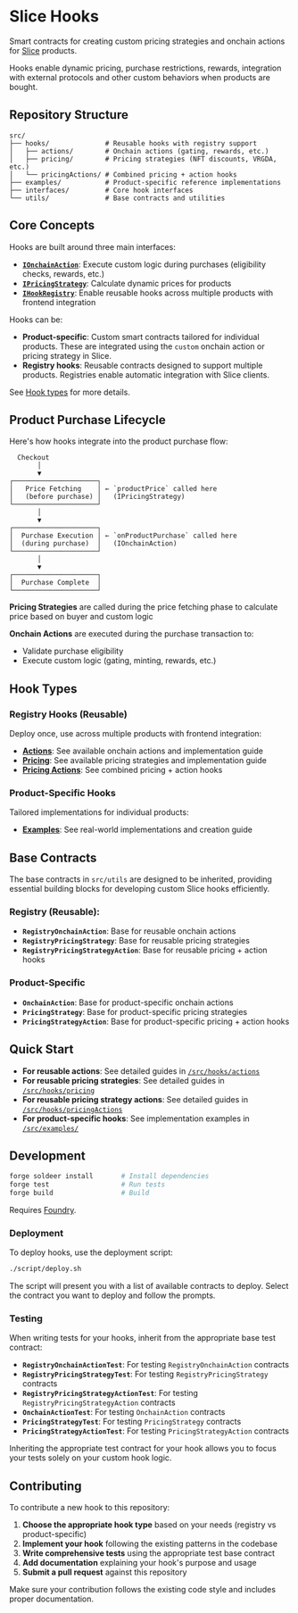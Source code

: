 # Slice Hooks

Smart contracts for creating custom pricing strategies and onchain actions for [Slice](https://slice.so) products. 

Hooks enable dynamic pricing, purchase restrictions, rewards, integration with external protocols and other custom behaviors when products are bought.

## Repository Structure

```
src/
├── hooks/              # Reusable hooks with registry support
│   ├── actions/        # Onchain actions (gating, rewards, etc.)
│   ├── pricing/        # Pricing strategies (NFT discounts, VRGDA, etc.)
│   └── pricingActions/ # Combined pricing + action hooks
├── examples/           # Product-specific reference implementations
├── interfaces/         # Core hook interfaces
└── utils/              # Base contracts and utilities
```

## Core Concepts

Hooks are built around three main interfaces:

- **[`IOnchainAction`](./src/interfaces/IOnchainAction.sol)**: Execute custom logic during purchases (eligibility checks, rewards, etc.)
- **[`IPricingStrategy`](./src/interfaces/IPricingStrategy.sol)**: Calculate dynamic prices for products
- **[`IHookRegistry`](./src/interfaces/IHookRegistry.sol)**: Enable reusable hooks across multiple products with frontend integration

Hooks can be:

- **Product-specific**: Custom smart contracts tailored for individual products. These are integrated using the `custom` onchain action or pricing strategy in Slice.
- **Registry hooks**: Reusable contracts designed to support multiple products. Registries enable automatic integration with Slice clients.

See [Hook types](#hook-types) for more details.

## Product Purchase Lifecycle

Here's how hooks integrate into the product purchase flow:

```
  Checkout
       │
       ▼
┌─────────────────────┐
│   Price Fetching    │ ← `productPrice` called here
│   (before purchase) │   (IPricingStrategy)
└─────────────────────┘
       │
       ▼
┌─────────────────────┐
│  Purchase Execution │ ← `onProductPurchase` called here
│  (during purchase)  │   (IOnchainAction)
└─────────────────────┘
       │
       ▼
┌─────────────────────┐
│  Purchase Complete  │
└─────────────────────┘
```

**Pricing Strategies** are called during the price fetching phase to calculate price based on buyer and custom logic

**Onchain Actions** are executed during the purchase transaction to:
- Validate purchase eligibility
- Execute custom logic (gating, minting, rewards, etc.)

## Hook Types

### Registry Hooks (Reusable)

Deploy once, use across multiple products with frontend integration:

- **[Actions](./src/hooks/actions/)**: See available onchain actions and implementation guide
- **[Pricing](./src/hooks/pricing/)**: See available pricing strategies and implementation guide  
- **[Pricing Actions](./src/hooks/pricingActions/)**: See combined pricing + action hooks

### Product-Specific Hooks

Tailored implementations for individual products:

- **[Examples](./src/examples/)**: See real-world implementations and creation guide

## Base Contracts

The base contracts in `src/utils` are designed to be inherited, providing essential building blocks for developing custom Slice hooks efficiently.

###  Registry (Reusable):

- **`RegistryOnchainAction`**: Base for reusable onchain actions
- **`RegistryPricingStrategy`**: Base for reusable pricing strategies  
- **`RegistryPricingStrategyAction`**: Base for reusable pricing + action hooks

### Product-Specific

- **`OnchainAction`**: Base for product-specific onchain actions
- **`PricingStrategy`**: Base for product-specific pricing strategies
- **`PricingStrategyAction`**: Base for product-specific pricing + action hooks

## Quick Start

- **For reusable actions**: See detailed guides in [`/src/hooks/actions`](./src/hooks/actions)
- **For reusable pricing strategies**: See detailed guides in [`/src/hooks/pricing`](./src/hooks/pricing)
- **For reusable pricing strategy actions**: See detailed guides in [`/src/hooks/pricingActions`](./src/hooks/pricingActions)
- **For product-specific hooks**: See implementation examples in [`/src/examples/`](./src/examples/)

## Development

```bash
forge soldeer install       # Install dependencies
forge test                  # Run tests
forge build                 # Build
```

Requires [Foundry](https://book.getfoundry.sh/getting-started/installation).

### Deployment

To deploy hooks, use the deployment script:

```bash
./script/deploy.sh
```

The script will present you with a list of available contracts to deploy. Select the contract you want to deploy and follow the prompts.

### Testing

When writing tests for your hooks, inherit from the appropriate base test contract:

- **`RegistryOnchainActionTest`**: For testing `RegistryOnchainAction` contracts
- **`RegistryPricingStrategyTest`**: For testing `RegistryPricingStrategy` contracts
- **`RegistryPricingStrategyActionTest`**: For testing `RegistryPricingStrategyAction` contracts
- **`OnchainActionTest`**: For testing `OnchainAction` contracts
- **`PricingStrategyTest`**: For testing `PricingStrategy` contracts
- **`PricingStrategyActionTest`**: For testing `PricingStrategyAction` contracts

Inheriting the appropriate test contract for your hook allows you to focus your tests solely on your custom hook logic.

## Contributing

To contribute a new hook to this repository:

1. **Choose the appropriate hook type** based on your needs (registry vs product-specific)
2. **Implement your hook** following the existing patterns in the codebase
3. **Write comprehensive tests** using the appropriate test base contract
4. **Add documentation** explaining your hook's purpose and usage
5. **Submit a pull request** against this repository

Make sure your contribution follows the existing code style and includes proper documentation.